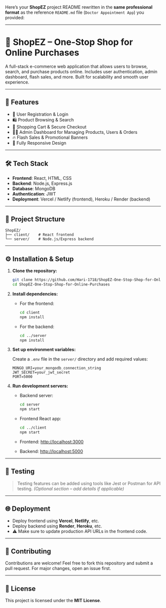 Here’s your **ShopEZ** project README rewritten in the **same professional format** as the reference `README.md` file (`Doctor Appointment App`) you provided:

---

# 🛒 ShopEZ – One-Stop Shop for Online Purchases

A full-stack e-commerce web application that allows users to browse, search, and purchase products online. Includes user authentication, admin dashboard, flash sales, and more. Built for scalability and smooth user experience.

---

## 🚀 Features

* 👤 User Registration & Login
* 🛍️ Product Browsing & Search
* 🛒 Shopping Cart & Secure Checkout
* 🧑‍💼 Admin Dashboard for Managing Products, Users & Orders
* 🔥 Flash Sales & Promotional Banners
* 📱 Fully Responsive Design

---

## 🛠️ Tech Stack

* **Frontend**: React, HTML, CSS
* **Backend**: Node.js, Express.js
* **Database**: MongoDB
* **Authentication**: JWT
* **Deployment**: Vercel / Netlify (frontend), Heroku / Render (backend)

---

## 📁 Project Structure

```
ShopEZ/
├── client/    # React frontend
└── server/    # Node.js/Express backend
```

---

## ⚙️ Installation & Setup

1. **Clone the repository:**

   ```bash
   git clone https://github.com/Hari-1718/ShopEZ-One-Stop-Shop-for-Online-Purchases.git
   cd ShopEZ-One-Stop-Shop-for-Online-Purchases
   ```

2. **Install dependencies:**

   * For the frontend:

     ```bash
     cd client
     npm install
     ```

   * For the backend:

     ```bash
     cd ../server
     npm install
     ```

3. **Set up environment variables:**

   Create a `.env` file in the `server/` directory and add required values:

   ```env
   MONGO_URI=your_mongodb_connection_string
   JWT_SECRET=your_jwt_secret
   PORT=5000
   ```

4. **Run development servers:**

   * Backend server:

     ```bash
     cd server
     npm start
     ```

   * Frontend React app:

     ```bash
     cd ../client
     npm start
     ```

   * Frontend: [http://localhost:3000](http://localhost:3000)

   * Backend: [http://localhost:5000](http://localhost:5000)

---

## 🧪 Testing

> Testing features can be added using tools like Jest or Postman for API testing. *(Optional section – add details if applicable)*

---

## 🌐 Deployment

* Deploy frontend using **Vercel**, **Netlify**, etc.
* Deploy backend using **Render**, **Heroku**, etc.
* ⚠️ Make sure to update production API URLs in the frontend code.

---

## 🤝 Contributing

Contributions are welcome!
Feel free to fork this repository and submit a pull request. For major changes, open an issue first.

---

## 📄 License

This project is licensed under the **MIT License**.



